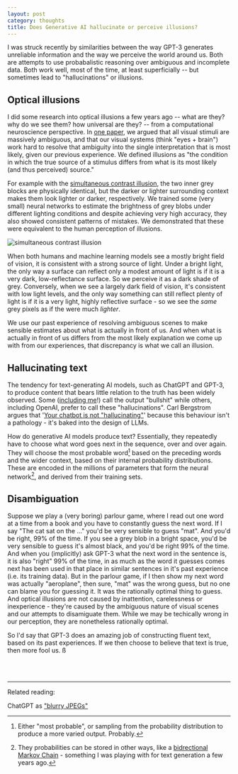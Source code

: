 ```yaml
---
layout: post
category: thoughts
title: Does Generative AI hallucinate or perceive illusions?
---
```


I was struck recently by similarities between the way GPT-3 generates unreliable information and the way we perceive the world around us. Both are attempts to use probabalistic reasoning over ambiguous and incomplete data. Both work well, most of the time, at least superficially -- but sometimes lead to "hallucinations" or illusions.

## Optical illusions 

I did some research into optical illusions a few years ago -- what are they? why do we see them? how universal are they? -- from a computational neuroscience perspective. 
In [one paper](https://journals.plos.org/ploscompbiol/article?id=10.1371/journal.pcbi.0030180), we argued that all visual stimuli are massively ambiguous, and that our visual systems (think "eyes + brain") work hard to resolve that ambiguity into the single interpretation that is most likely, given our previous experience. We defined illusions as "the condition in which the true source of a stimulus differs from what is its most likely (and thus perceived) source." 

For example with the [simultaneous contrast illusion](https://en.wikipedia.org/wiki/Contrast_effect), the two inner grey blocks are physically identical, but the darker or lighter surrounding context makes them look lighter or darker, respectively. We trained some (very small) neural networks to estimate the brightness of grey blobs under different lighting conditions and despite achieving very high accuracy, they also showed consistent patterns of mistakes. We demonstrated that these were equivalent to the human perception of illusions.

![simultaneous contrast illusion](https://en.wikipedia.org/wiki/Contrast_effect)    

When both humans and machine learning models see a mostly bright field of vision, it is consistent with a strong source of light. Under a bright light, the only way a surface can reflect only a modest amount of light is if it is a very dark, low-reflectance surface. So we perceive it as a dark shade of grey. Conversely, when we see a largely dark field of vision, it's consistent with low light levels, and the only way something can still reflect plenty of light is if it is a very light, highly reflective surface - so we see the <i>same</i> grey pixels as if the were much <i>lighter</i>.

We use our past experience of resolving ambiguous scenes to make sensible estimates about what is actually in front of us. And when what is actually in front of us differs from the most likely explanation we come up with from our experiences, that discrepancy is what we call an illusion.

## Hallucinating text

The tendency for text-generating AI models, such as ChatGPT and GPT-3, to produce content that bears little relation to the truth has been widely observed. Some ([including me](https://dcorney.com/thoughts/2023/01/15/gpt3-considered-harmful.html)!) call the output "bullshit" while others, including OpenAI, prefer to call these "hallucinations". Carl Bergstrom argues that '[Your chatbot is not "hallucinating"](https://post.news/article/2Lr2DCy9lQz0pbzrVwrtgBD6I81)' because this behaviour isn't a pathology - it's baked into the design of LLMs. 

How do generative AI models produce text? Essentially, they repeatedly have to choose what word goes next in the sequence, over and over again. They will choose the most probable word[^2] based on the preceding words and the wider context, based on their internal probability distributions. These are encoded in the millions of parameters that form the neural network[^3], and derived from their training sets. 


## Disambiguation

Suppose we play a (very boring) parlour game, where I read out one word at a time from a book and you have to constantly guess the next word. If I say "The cat sat on the ..." you'd be very sensible to guess "mat". And you'd be right, 99% of the time. If you see a grey blob in a bright space, you'd be very sensible to guess it's almost black, and you'd be right 99% of the time. And when you (implicitly) ask GPT-3 what the next word in the sentence is, it is also "right" 99% of the time, in as much as the word it guesses comes next has been used in that place in similar sentences in it's past experience (i.e. its training data). But in the parlour game, if I then show my next word was actually "aeroplane", then sure, "mat" was the wrong guess, but no one can blame you for guessing it. It was the rationally optimal thing to guess. And optical illusions are not caused by inattention, carelessness or inexperience - they're caused by the ambiguous nature of visual scenes and our attempts to disamiguate them. While we may be techically wrong in our perception, they are nonetheless rationally optimal.

So I'd say that GPT-3 does an amazing job of constructing fluent text, based on its past experiences. If we then choose to believe that text is true, then more fool us.
ß

<br>
<br>


----

[^1]: Though Carl Bergstrom argues that '[Your chatbot is not "hallucinating"](https://post.news/article/2Lr2DCy9lQz0pbzrVwrtgBD6I81)' because it isn't a pathology - it's baked into the design of LLMs.



[^2]: Either "most probable", or sampling from the probability distribution to produce a more varied output. Probably.
[^3]: They probabilities can be stored in other ways, like a [bidrectional Markov Chain](https://dcorney.com/Posts/) - something I was playing with for text generation a few years ago.

Related reading:

ChatGPT as ["blurry JPEGs"](https://www.newyorker.com/tech/annals-of-technology/chatgpt-is-a-blurry-jpeg-of-the-web)

